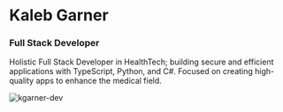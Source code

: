 <h1>Kaleb Garner</h1>
<h3>Full Stack Developer</h3>
<p>Holistic Full Stack Developer in HealthTech; building secure and efficient applications with TypeScript, Python, and C#. Focused on creating high-quality apps to enhance the medical field.</p>
<p><img src="https://komarev.com/ghpvc/?username=kgarner-dev&color=436437"
    alt="kgarner-dev" /></p>

